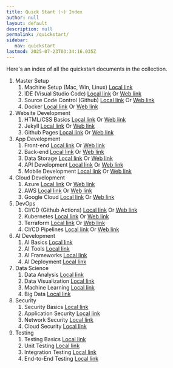 ```yaml
---
title: Quick Start (~) Index
author: null
layout: default
description: null
permalink: /quickstart/
sidebar:
   nav: quickstart
lastmod: 2025-07-23T03:34:16.035Z
---
```



Here's an index of all the quickstart documents in the collection.

1. Master Setup
   1. Machine Setup (Mac, Win, Linux) [Local link](/quickstart/machine-setup) 
   2. IDE (Visual Studio Code) [Local link](/quickstart/vscode)  Or [Web link](https://code.visualstudio.com/)
   3. Source Code Control (Github) [Local link](/quickstart/github)  Or [Web link](https://github.com/)
   4. Docker [Local link](/quickstart/docker) Or [Web link](https://www.docker.com/)
2. Website Development
   1. HTML/CSS Basics [Local link](/quickstart/html-css-basics) Or [Web link](https://www.w3schools.com/html/)
   2. Jekyll [Local link](/quickstart/jekyll) Or [Web link](https://jekyllrb.com/)
   3. Github Pages [Local link](/quickstart/github-pages) Or [Web link](https://pages.github.com/)
3. App Development
   1. Front-end [Local link](/quickstart/front-end) Or [Web link](https://reactjs.org/)
   2. Back-end [Local link](/quickstart/back-end) Or [Web link](https://nodejs.org/)
   3. Data Storage [Local link](/quickstart/data-storage) Or [Web link](https://www.mongodb.com/)
   4. API Development [Local link](/quickstart/api-development) Or [Web link](https://www.postman.com/)
   5. Mobile Development [Local link](/quickstart/mobile-development) Or [Web link](https://reactnative.dev/)
4. Cloud Development
   1. Azure [Local link](/quickstart/azure) Or [Web link](https://azure.microsoft.com/)
   2. AWS [Local link](/quickstart/aws) Or [Web link](https://aws.amazon.com/)
   3. Google Cloud [Local link](/quickstart/google-cloud) Or [Web link](https://cloud.google.com/)
5. DevOps
   1. CI/CD (Github Actions) [Local link](/quickstart/github-actions)  Or [Web link](https://docs.github.com/en/actions)
   2. Kubernetes [Local link](/quickstart/kubernetes) Or [Web link](https://kubernetes.io/)
   3. Terraform [Local link](/quickstart/terraform) Or [Web link](https://www.terraform.io/)
   4. CI/CD Pipelines [Local link](/quickstart/ci-cd-pipelines) Or [Web link](https://www.jenkins.io/doc/book/pipeline/)
6. AI Development
   1. AI Basics [Local link](/quickstart/ai-basics)
   2. AI Tools [Local link](/quickstart/ai-tools)
   3. AI Frameworks [Local link](/quickstart/ai-frameworks)
   4. AI Deployment [Local link](/quickstart/ai-deployment)
7. Data Science
   1. Data Analysis [Local link](/quickstart/data-analysis)
   2. Data Visualization [Local link](/quickstart/data-visualization)
   3. Machine Learning [Local link](/quickstart/machine-learning)
   4. Big Data [Local link](/quickstart/big-data)
8. Security
   1. Security Basics [Local link](/quickstart/security-basics)
   2. Application Security [Local link](/quickstart/application-security)
   3. Network Security [Local link](/quickstart/network-security)
   4. Cloud Security [Local link](/quickstart/cloud-security)
9. Testing
   1. Testing Basics [Local link](/quickstart/testing-basics)
   2. Unit Testing [Local link](/quickstart/unit-testing)
   3. Integration Testing [Local link](/quickstart/integration-testing)
   4. End-to-End Testing [Local link](/quickstart/end-to-end-testing)

